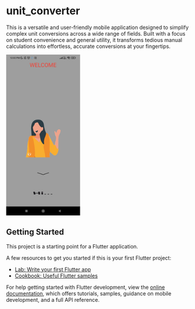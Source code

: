 # unit_converter

This is a versatile and user-friendly mobile application designed to simplify complex unit conversions across a wide range of fields. Built with a focus on student convenience and general utility, it transforms tedious manual calculations into effortless, accurate conversions at your fingertips.


<img src="assets/images/img6.jpg" alt="Main screen of the Unit Converter app showing conversion categories" width="200" />

## Getting Started

This project is a starting point for a Flutter application.

A few resources to get you started if this is your first Flutter project:

- [Lab: Write your first Flutter app](https://docs.flutter.dev/get-started/codelab)
- [Cookbook: Useful Flutter samples](https://docs.flutter.dev/cookbook)

For help getting started with Flutter development, view the
[online documentation](https://docs.flutter.dev/), which offers tutorials,
samples, guidance on mobile development, and a full API reference.
